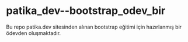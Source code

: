 # patika_dev--bootstrap_odev_bir
Bu repo patika.dev sitesinden alınan bootstrap eğitimi için hazırlanmış bir ödevden oluşmaktadır.
